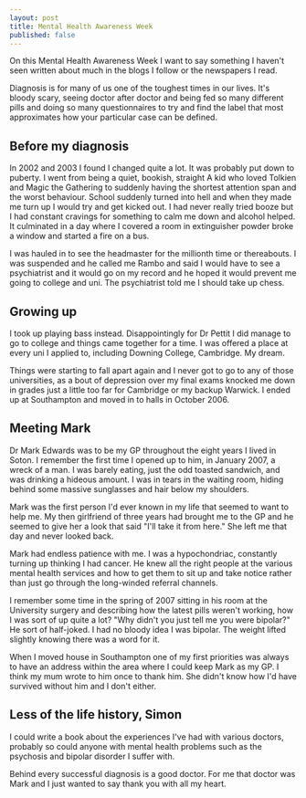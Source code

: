 ```yaml
---
layout: post
title: Mental Health Awareness Week
published: false
---
```


On this Mental Health Awareness Week I want to say something I haven't seen written about much in the blogs I follow or the newspapers I read.

Diagnosis is for many of us one of the toughest times in our lives. It's bloody scary, seeing doctor after doctor and being fed so many different pills and doing so many questionnaires to try and find the label that most approximates how your particular case can be defined.

## Before my diagnosis

In 2002 and 2003 I found I changed quite a lot. It was probably put down to puberty. I went from being a quiet, bookish, straight A kid who loved Tolkien and Magic the Gathering to suddenly having the shortest attention span and the worst behaviour. School suddenly turned into hell and when they made me turn up I would try and get kicked out. I had never really tried booze but I had constant cravings for something to calm me down and alcohol helped. It culminated in a day where I covered a room in extinguisher powder broke a window and started a fire on a bus.

I was hauled in to see the headmaster for the millionth time or thereabouts. I was suspended and he called me Rambo and said I would have to see a psychiatrist and it would go on my record and he hoped it would prevent me going to college and uni. The psychiatrist told me I should take up chess.

## Growing up

I took up playing bass instead. Disappointingly for Dr Pettit I did manage to go to college and things came together for a time. I was offered a place at every uni I applied to, including Downing College, Cambridge. My dream.

Things were starting to fall apart again and I never got to go to any of those universities, as a bout of depression over my final exams knocked me down in grades just a little too far for Cambridge or my backup Warwick. I ended up at Southampton and moved in to halls in October 2006.

## Meeting Mark

Dr Mark Edwards was to be my GP throughout the eight years I lived in Soton. I remember the first time I opened up to him, in January 2007, a wreck of a man. I was barely eating, just the odd toasted sandwich, and was drinking a hideous amount. I was in tears in the waiting room, hiding behind some massive sunglasses and hair below my shoulders.

Mark was the first person I'd ever known in my life that seemed to want to help me. My then girlfriend of three years had brought me to the GP and he seemed to give her a look that said "I'll take it from here." She left me that day and never looked back.

Mark had endless patience with me. I was a hypochondriac, constantly turning up thinking I had cancer. He knew all the right people at the various mental health services and how to get them to sit up and take notice rather than just go through the long-winded referral channels.

I remember some time in the spring of 2007 sitting in his room at the University surgery and describing how the latest pills weren't working, how I was sort of up quite a lot? "Why didn't you just tell me you were bipolar?" He sort of half-joked. I had no bloody idea I was bipolar. The weight lifted slightly knowing there was a word for it.

When I moved house in Southampton one of my first priorities was always to have an address within the area where I could keep Mark as my GP. I think my mum wrote to him once to thank him. She didn't know how I'd have survived without him and I don't either.

## Less of the life history, Simon

I could write a book about the experiences I've had with various doctors, probably so could anyone with mental health problems such as the psychosis and bipolar disorder I suffer with.

Behind every successful diagnosis is a good doctor. For me that doctor was Mark and I just wanted to say thank you with all my heart.
